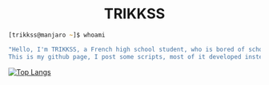 <h1 align="center"><b>TRIKKSS</b></h1>

```zsh
[trikkss@manjaro ~]$ whoami

"Hello, I'm TRIKKSS, a French high school student, who is bored of school and who prefers to learn hacking. 
This is my github page, I post some scripts, most of it developed instead of listening to my lessons x)"
```

[![Top Langs](https://github-readme-stats.vercel.app/api/top-langs/?username=TRIKKSS&langs_count=8)](https://github.com/anuraghazra/github-readme-stats)
